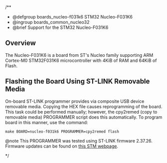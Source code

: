 /**
 * @defgroup    boards_nucleo-f031k6 STM32 Nucleo-F031K6
 * @ingroup     boards_common_nucleo32
 * @brief       Support for the STM32 Nucleo-F031K6

## Overview

The Nucleo-F031K6 is a board from ST's Nucleo family supporting ARM Cortex-M0
STM32F031K6 microcontroller with 4KiB of RAM and 64KiB of Flash.

## Flashing the Board Using ST-LINK Removable Media

On-board ST-LINK programmer provides via composite USB device removable media.
Copying the HEX file causes reprogramming of the board. This task
could be performed manually; however, the cpy2remed (copy to removable
media) PROGRAMMER script does this automatically. To program board in
this manner, use the command:
```
make BOARD=nucleo-f031k6 PROGRAMMER=cpy2remed flash
```
@note This PROGRAMMER was tested using ST-LINK firmware 2.37.26. Firmware updates
      can be found on [this STM webpage](https://www.st.com/en/development-tools/stsw-link007.html).

 */
